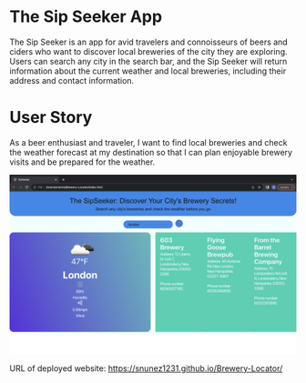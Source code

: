 # The Sip Seeker App
The Sip Seeker is an app for avid travelers and connoisseurs of beers and ciders who want to discover local breweries of the city they are exploring. Users can search any city in the search bar, and the Sip Seeker will return information about the current weather and local breweries, including their address and contact information.  

# User Story 
As a beer enthusiast and traveler, I want to find local breweries and check the weather forecast at my destination so that I can plan enjoyable brewery visits and be prepared for the weather.

<img src="assets/images/Screenshot 2023-11-17 at 8.32.09 PM.png">

URL of deployed website: https://snunez1231.github.io/Brewery-Locator/

